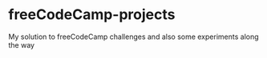 # freeCodeCamp-projects
My solution to freeCodeCamp challenges and also some experiments along the way 
